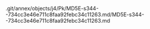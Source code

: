 .git/annex/objects/j4/Pk/MD5E-s344--734cc3e46e711c8faa92febc34c11263.md/MD5E-s344--734cc3e46e711c8faa92febc34c11263.md